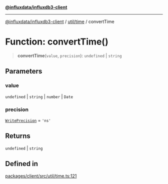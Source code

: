 [**@influxdata/influxdb3-client**](../../../index.md)

***

[@influxdata/influxdb3-client](../../../modules.md) / [util/time](../index.md) / convertTime

# Function: convertTime()

> **convertTime**(`value`, `precision`): `undefined` \| `string`

## Parameters

### value

`undefined` | `string` | `number` | `Date`

### precision

[`WritePrecision`](../../../options/type-aliases/WritePrecision.md) = `'ns'`

## Returns

`undefined` \| `string`

## Defined in

[packages/client/src/util/time.ts:121](https://github.com/InfluxCommunity/influxdb3-js/blob/6328be2232de5032f7226e569b6b0154d8900f73/packages/client/src/util/time.ts#L121)
